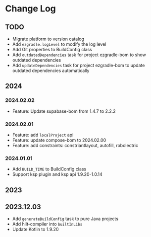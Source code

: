 # Change Log

## TODO

- Migrate platform to version catalog
- Add `ezgradle.logLevel` to modify the log level
- Add Git properties to BuildConfig class
- Add `outdatedDependencies` task for project ezgradle-bom to show outdated dependencies
- Add `updateDependencies` task for project ezgradle-bom to update outdated dependencies automatically

## 2024

### 2024.02.02

- Feature: Update supabase-bom from 1.4.7 to 2.2.2

### 2024.02.01

- Feature: add `localProject` api
- Feature: update compose-bom to 2024.02.00
- Feature: add constraints: constriantlayout, autofill, robolectric

### 2024.01.01

- Add `BUILD_TIME` to BuildConfig class
- Support ksp plugin and ksp api 1.9.20-1.0.14

## 2023

## 2023.12.03

- Add `generateBuildConfig` task to pure Java projects
- Add hilt-compiler into `builtInLibs`
- Update Kotlin to 1.9.20
